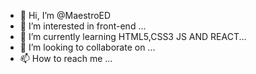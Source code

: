 - 👋 Hi, I’m @MaestroED
- 👀 I’m interested in front-end ...
- 🌱 I’m currently learning HTML5,CSS3 JS AND REACT...
- 💞️ I’m looking to collaborate on ...
- 📫 How to reach me ...

<!---
MaestroED/MaestroED is a ✨ special ✨ repository because its `README.md` (this file) appears on your GitHub profile.
You can click the Preview link to take a look at your changes.
--->
